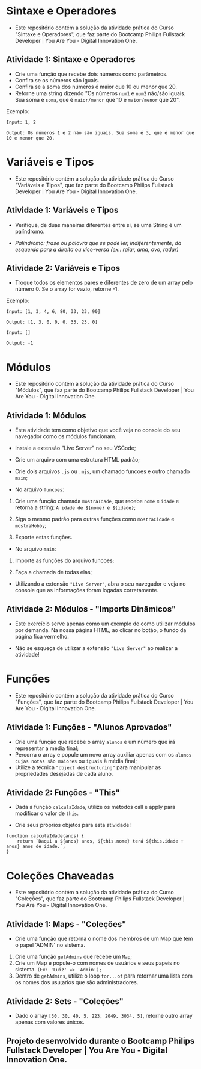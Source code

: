 # Sintaxe e Operadores

* Este repositório contém a solução da atividade prática do Curso "Sintaxe e Operadores", que faz parte do Bootcamp Philips Fullstack Developer | You Are You - Digital Innovation One.

## Atividade 1: Sintaxe e Operadores
* Crie uma função que recebe dois números como parâmetros.
* Confira se os números são iguais.
* Confira se a soma dos números é maior que 10 ou menor que 20.
* Retorne uma string dizendo "Os números ``num1`` e ``num2`` não/são iguais. Sua soma é ``soma``, que é ``maior/menor`` que 10 e ``maior/menor`` que 20".

Exemplo:

``Input: 1, 2``

``Output: Os números 1 e 2 não são iguais. Sua soma é 3, que é menor que 10 e menor que 20.``

# Variáveis e Tipos

* Este repositório contém a solução da atividade prática do Curso "Variáveis e Tipos", que faz parte do Bootcamp Philips Fullstack Developer | You Are You - Digital Innovation One.

## Atividade 1: Variáveis e Tipos

* Verifique, de duas maneiras diferentes entre si, se uma String é um palíndromo.

* *Palíndromo: frase ou palavra que se pode ler, indiferentemente, da esquerda para a direita ou vice-versa (ex.: raiar, ama, ovo, radar)*

## Atividade 2: Variáveis e Tipos

* Troque todos os elementos pares e diferentes de zero de um array pelo número 0. Se o array for vazio, retorne -1.

Exemplo: 

``Input: [1, 3, 4, 6, 80, 33, 23, 90]``

``Output: [1, 3, 0, 0, 0, 33, 23, 0]``

``Input: []``

``Output: -1``

# Módulos

* Este repositório contém a solução da atividade prática do Curso "Módulos", que faz parte do Bootcamp Philips Fullstack Developer | You Are You - Digital Innovation One.

## Atividade 1: Módulos

* Esta atividade tem como objetivo que você veja no console do seu navegador como os módulos funcionam.

* Instale a extensão "Live Server" no seu VSCode;

* Crie um arquivo com uma estrutura HTML padrão;

* Crie dois arquivos ``.js`` ou ``.mjs``, um chamado funcoes e outro chamado ``main``;

* No arquivo ``funcoes``:

1) Crie uma função chamada ``mostraIdade``, que recebe ``nome`` e ``idade`` e retorna a string: ``A idade de ${nome} é ${idade}``;

2) Siga o mesmo padrão para outras funções como ``mostraCidade`` e ``mostraHobby``;

3) Exporte estas funções.

* No arquivo ``main``:

1) Importe as funções do arquivo funcoes;

2) Faça a chamada de todas elas;

* Utilizando a extensão ``"Live Server"``, abra o seu navegador e veja no console que as informações foram logadas corretamente.

## Atividade 2: Módulos - "Imports Dinâmicos"

* Este exercício serve apenas como um exemplo de como utilizar módulos por demanda. Na nossa página HTML, ao clicar no botão, o fundo da página fica vermelho.

* Não se esqueça de utilizar a extensão ``"Live Server"`` ao realizar a atividade!

# Funções

* Este repositório contém a solução da atividade prática do Curso "Funções", que faz parte do Bootcamp Philips Fullstack Developer | You Are You - Digital Innovation One.

## Atividade 1: Funções - "Alunos Aprovados"

* Crie uma função que recebe o array ``alunos`` e um número que irá representar a média final;
* Percorra o array e popule um novo array auxiliar apenas com os ``alunos cujas notas são maiores`` ou ``iguais`` à média final;
* Utilize a técnica ``"object destructuring"`` para manipular as propriedades desejadas de cada aluno.

## Atividade 2: Funções - "This"

* Dada a função ``calculaIdade``, utilize os métodos call e apply para modificar o valor de ``this``. 

* Crie seus próprios objetos para esta atividade!

```
function calculaIdade(anos) {
	return `Daqui a ${anos} anos, ${this.nome} terá ${this.idade + anos} anos de idade.`;
}
```
# Coleções Chaveadas

* Este repositório contém a solução da atividade prática do Curso "Coleções", que faz parte do Bootcamp Philips Fullstack Developer | You Are You - Digital Innovation One.

## Atividade 1: Maps - "Coleções"

* Crie uma função que retorna o nome dos membros de um Map que tem o papel 'ADMIN' no sistema.
1) Crie uma função ``getAdmins`` que recebe um ``Map``;
2) Crie um Map e popule-o com nomes de usuários e seus papeis no sistema. ``(Ex: 'Luiz' => 'Admin');``
3) Dentro de ``getAdmins``, utilize o loop ``for...of`` para retornar uma lista com os nomes dos usu;arios que são administradores.

## Atividade 2: Sets - "Coleções"

* Dado o array ``[30, 30, 40, 5, 223, 2049, 3034, 5]``, retorne outro array apenas com valores únicos.

## Projeto desenvolvido durante o Bootcamp Philips Fullstack Developer | You Are You - Digital Innovation One.
